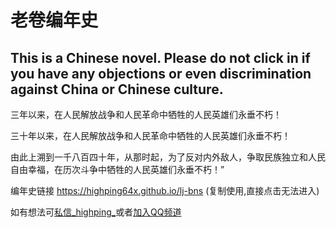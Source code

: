 # 老卷编年史

## This is a Chinese novel. Please do not click in if you have any objections or even discrimination against China or Chinese culture.

三年以来，在人民解放战争和人民革命中牺牲的人民英雄们永垂不朽！

三十年以来，在人民解放战争和人民革命中牺牲的人民英雄们永垂不朽！

由此上溯到一千八百四十年，从那时起，为了反对内外敌人，争取民族独立和人民自由幸福，在历次斗争中牺牲的人民英雄们永垂不朽！”


编年史链接 https://highping64x.github.io/lj-bns (复制使用,直接点击无法进入)


如有想法可[私信_highping_](https://space.bilibili.com/3461564780775686 "不是你瞅啥!")或者[加入QQ频道](https://pd.qq.com/s/9fwof13e0 "不是你瞅啥!")
